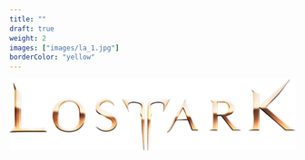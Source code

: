 ```yaml
---
title: ""
draft: true
weight: 2
images: ["images/la_1.jpg"]
borderColor: "yellow"
---
```


![LA](images/la_logo.png "Lost Ark")